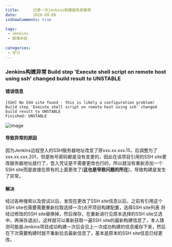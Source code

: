 ```yaml
---
title:      记录一次jenkins构建是失败案例
date:       2020-09-09
isShowComments: true

tags:
 - Jenkins
 - 疑难杂症
 
categories:
 - 学习
---
```


### Jenkins构建异常 Build step 'Execute shell script on remote host using ssh' changed build result to UNSTABLE



#### 错误信息

  ```shell
  [SSH] No SSH site found - this is likely a configuration problem!
  Build step 'Execute shell script on remote host using ssh' changed build result to UNSTABLE
  Finished: UNSTABLE
  ```

![image](/img/blog/202009092105.png)

#### 导致异常的原因

  因为Jenkins远程登入的SSH服务器地址改变了原xxx.xx.xxx.15，后调整为了xxx.xx.xxx.201，但是账号密码都是没有变更的，因此在该项目引用的SSH site更改服务器地址就行了，登入凭证是不需要更改也行的，所以就没有重新添加一个SSH site而是直接在原有的上面更改了(**这也是导致问题的所在**)，导致构建是发生了异常。

#### 解决

  经过各种搜索以及尝试以后，发现在更改了SSH site信息以后，之前有引用这个SSH site也需要需要重新拉取选择一次(点开项目构建配置，选择SSH site列表 将经过修改的SSH site替换掉，然后保存，在重新进行见原本选择的SSH site又选中，再保存退出)，这样就可以重新获取一遍SSH site的最新构建信息了，本人猜测可能是Jenkins项目成功构建一次后会见上一次成功构建的信息缓存下来，然后在下次需要构建时就不重新拉去最新信息了，基本是原本的SSH site信息已经更改。

  